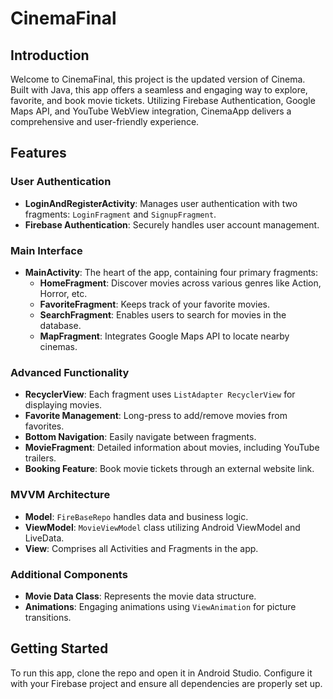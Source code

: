 # CinemaFinal
## Introduction
Welcome to CinemaFinal, this project is the updated version of Cinema. Built with Java, this app offers a seamless and engaging way to explore, favorite, and book movie tickets. Utilizing Firebase Authentication, Google Maps API, and YouTube WebView integration, CinemaApp delivers a comprehensive and user-friendly experience.

## Features

### User Authentication
- **LoginAndRegisterActivity**: Manages user authentication with two fragments: `LoginFragment` and `SignupFragment`.
- **Firebase Authentication**: Securely handles user account management.

### Main Interface
- **MainActivity**: The heart of the app, containing four primary fragments:
  - **HomeFragment**: Discover movies across various genres like Action, Horror, etc.
  - **FavoriteFragment**: Keeps track of your favorite movies.
  - **SearchFragment**: Enables users to search for movies in the database.
  - **MapFragment**: Integrates Google Maps API to locate nearby cinemas.

### Advanced Functionality
- **RecyclerView**: Each fragment uses `ListAdapter RecyclerView` for displaying movies.
- **Favorite Management**: Long-press to add/remove movies from favorites.
- **Bottom Navigation**: Easily navigate between fragments.
- **MovieFragment**: Detailed information about movies, including YouTube trailers.
- **Booking Feature**: Book movie tickets through an external website link.

### MVVM Architecture
- **Model**: `FireBaseRepo` handles data and business logic.
- **ViewModel**: `MovieViewModel` class utilizing Android ViewModel and LiveData.
- **View**: Comprises all Activities and Fragments in the app.

### Additional Components
- **Movie Data Class**: Represents the movie data structure.
- **Animations**: Engaging animations using `ViewAnimation` for picture transitions.

## Getting Started
To run this app, clone the repo and open it in Android Studio. Configure it with your Firebase project and ensure all dependencies are properly set up.
